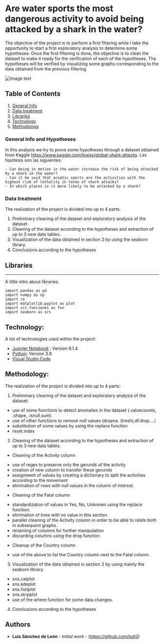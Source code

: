 # Are water sports the most dangerous activity to avoid being attacked by a shark in the water?

The objective of the project is to perform a first filtering while I take the opportunity to start a first exploratory analysis to determine some hypotheses. Once the first filtering is done, the objective is to clean the dataset to make it ready for the verification of each of the hypotheses. The hypotheses will be verified by visualizing some graphs corresponding to the data obtained from the previous filtering.

![Image text](https://c1.wallpaperflare.com/preview/488/379/718/shark-surfer-wave-fantasy.jpg)

## Table of Contents
1. [General Info](#general-info)
2. [Data treatment](#Data)
3. [Libraries](#Libraries)
4. [Technology](#Technology)
5. [Methodology](#Methodology)

### General Info and Hypotheses

In this analysis we try to prove some hypotheses through a dataset obtained from Kaggle https://www.kaggle.com/teajay/global-shark-attacks. Las hipótesis son las siguientes: 
```
- Can being in motion in the water increase the risk of being attacked by a shark in the water?
- Can it be said that acuatic sports are the activities with the highest risk of lethality in terms of shark attacks?
- In which places is it more likely to be attacked by a shark?
```

### Data treatment

The realization of the project is divided into up to 4 parts: 
1. Preliminary cleaning of the dataset and exploratory analysis of the dataset. 
2. Cleaning of the dataset according to the hypotheses and extraction of up to 3 new data tables. 
3. Visualization of the data obtained in section 2 by using the seaborn library. 
4. Conclusions according to the hypotheses

## Libraries
***
A little intro about libraries. 
```
import pandas as pd
import numpy as np
import re
import matplotlib.pyplot as plot
import src.funciones as fun
import seaborn as srs

```

## Technology: 

A list of technologies used within the project:
* [Jupyter Notebook](https://jupyter.org/) : Version 6.1.4
* [Python](https://www.python.org/): Version 3.8
* [Visual Studio Code](https://code.visualstudio.com/)

## Methodology: 

The realization of the project is divided into up to 4 parts: 
1. Preliminary cleaning of the dataset and exploratory analysis of the dataset: 
* use of some functions to detect anomalies in the dataset (.valuecounts, .shape, .isnull.sum).
* use of other functions to remove null values (dropna. (tresh),df.drop....)
* substitution of some values by using the replace function
* reset.index 

2. Cleaning of the dataset according to the hypotheses and extraction of up to 3 new data tables.

* Cleaning of the Activity column
- use of regex to preserve only the gerunds of the activity
- creation of new column to transfer these gerunds
- assignment of values by creating a dictionary to split the activities according to the movement
- elimination of rows with null values in the column of interest.

* Cleaning of the Fatal column
- standardization of values in Yes, No, Unknown using the replace function. 
- elimination of lines with no value in this section. 
- parallel cleaning of the Activity column in order to be able to relate both in subsequent graphs.
- renaming of columns for further manipulation
- discarding columns using the drop function

* Cleanup of the Country column
- use of the above to list the Country column next to the Fatal column. 

3. Visualization of the data obtained in section 2 by using mainly the seaborn library.
- sns.catplot
- sns.kdeplot
- sns.histplot
- sns.stripplot
- use of the where function for some data changes. 

4. Conclusions according to the hypotheses


## Authors

* **Luis Sánchez de León** - *Initial work* - (https://github.com/lsdl3)




